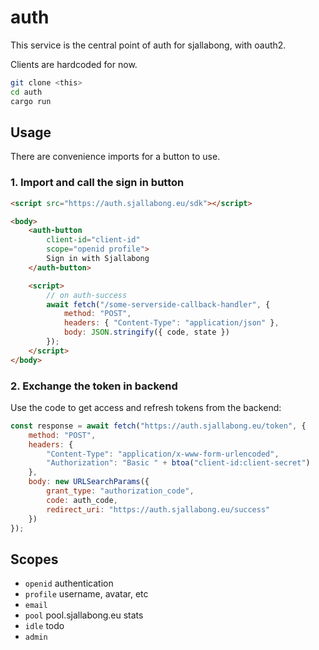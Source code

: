 # auth

This service is the central point of auth for sjallabong, with oauth2.

Clients are hardcoded for now.

```sh
git clone <this>
cd auth
cargo run
```

## Usage
There are convenience imports for a button to use.

### 1. Import and call the sign in button

```html
<script src="https://auth.sjallabong.eu/sdk"></script>

<body>
    <auth-button 
        client-id="client-id"
        scope="openid profile">
        Sign in with Sjallabong
    </auth-button>

    <script>
        // on auth-success
        await fetch("/some-serverside-callback-handler", {
            method: "POST",
            headers: { "Content-Type": "application/json" },
            body: JSON.stringify({ code, state })
        });
    </script>
</body>
```

### 2. Exchange the token in backend

Use the code to get access and refresh tokens from the backend:
```js
const response = await fetch("https://auth.sjallabong.eu/token", {
    method: "POST",
    headers: {
        "Content-Type": "application/x-www-form-urlencoded",
        "Authorization": "Basic " + btoa("client-id:client-secret")
    },
    body: new URLSearchParams({
        grant_type: "authorization_code",
        code: auth_code,
        redirect_uri: "https://auth.sjallabong.eu/success"
    })
});
```

## Scopes
- `openid` authentication
- `profile` username, avatar, etc
- `email`
- `pool` pool.sjallabong.eu stats
- `idle` todo
- `admin`
